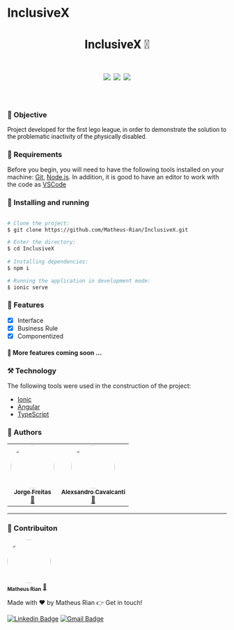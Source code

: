 # InclusiveX

<h1 style="font-family: roboto;" align='center'>InclusiveX 🎉</h1>

<h1 style="font-family: roboto;" align='center'>
  <img src='https://img.shields.io/static/v1?label=status&message=Development&color=ffd700&style=for-the-badge&logo=ionic'></img>
  <img src='https://img.shields.io/static/v1?label=MovieMove&message=1.0v&color=4169E1&style=for-the-badge&logo=mega'></img>
  <img src='https://img.shields.io/static/v1?label=Prox&message=1.1v&color=2E8B57&style=for-the-badge&logo=mega'></img>
</h1>

<h1 style="font-family: roboto;" align='center'>
  <img src=''></img>
</h1>


### :pushpin: Objective

<p style="font-family: roboto;">Project developed for the first lego league, in order to demonstrate the solution to the problematic inactivity of the physically disabled.</p>

### :hammer: Requirements

Before you begin, you will need to have the following tools installed on your machine:
[Git](https://git-scm.com), [Node.js](https://nodejs.org/en/). 
In addition, it is good to have an editor to work with the code as [VSCode](https://code.visualstudio.com/)

### :rocket: Installing and running

```bash

# Clone the project:
$ git clone https://github.com/Matheus-Rian/InclusiveX.git

# Enter the directory:
$ cd InclusiveX
  
# Installing dependencies:
$ npm i

# Running the application in development mode:
$ ionic serve
``` 

### 🏁 Features 

- [X] Interface
- [x] Business Rule
- [X] Componentized

#### :construction: More features coming soon ...

### ⚒️ Technology

The following tools were used in the construction of the project:

- [Ionic](https://ionicframework.com/)
- [Angular](https://angular.io/)
- [TypeScript](https://www.typescriptlang.org/)

### :muscle: Authors
<table>
  <tr>
    <td align="center"><a href="https://github.com/jorgelcff"><img style="border-radius: 50%;" src="https://avatars.githubusercontent.com/u/80436467?v=4" width="100px;" alt=""/><br /><sub><b>Jorge Freitas</b></sub></a><br /><a href="https://github.com/jorgelcff" title="JorgeFreitas">🚀</a></td>
    <td align="center"><a href="https://github.com/oAlexChaves"><img style="border-radius: 50%;" src="https://avatars.githubusercontent.com/u/68710954?v=4" width="100px;" alt=""/><br /><sub><b>Alexsandro Cavalcanti</b></sub></a><br /><a href="https://github.com/oAlexChaves" title="Alexsandro">🚀</a></td>
  </tr>
</table>

---
### :trident: Contribuiton 

<a href="https://www.linkedin.com/in/matheus-rian-19b81a183/">
 <img style="border-radius: 50%;" src="https://avatars0.githubusercontent.com/u/53922139?s=460&u=78916fa8ef722becba440780b3f5756e66507bb7&v=4" width="100px;" alt=""/>
 <br />
 <sub><b>Matheus Rian</b></sub></a> <a href="https://www.linkedin.com/in/matheus-rian-19b81a183/" title="MatheusRian">🚀</a>


Made with ❤️ by Matheus Rian :point_right: Get in touch!

[![Linkedin Badge](https://img.shields.io/badge/-Matheus-blue?style=flat-square&logo=Linkedin&logoColor=white&link=https://www.linkedin.com/in/tgmarinho/)](https://www.linkedin.com/in/matheus-rian-19b81a183/) [![Gmail Badge](https://img.shields.io/badge/-souzamatheusrian@gmail.com-c14438?style=flat-square&logo=Gmail&logoColor=white&link=mailto:souzamatheusrian@gmail.com)](souzamatheusrian@gmail.com)

